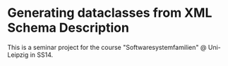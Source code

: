 # Generating dataclasses from XML Schema Description

This is a seminar project for the course "Softwaresystemfamilien" @ Uni-Leipzig in SS14.
